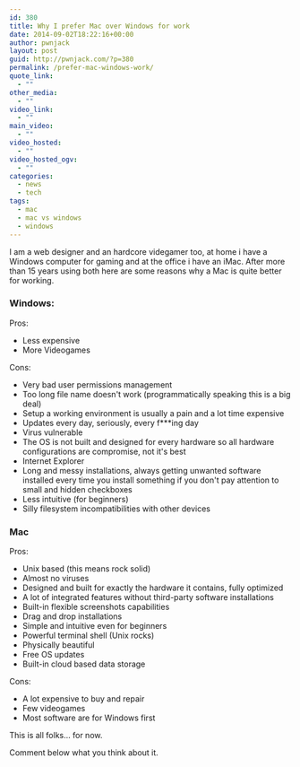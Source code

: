 ```yaml
---
id: 380
title: Why I prefer Mac over Windows for work
date: 2014-09-02T18:22:16+00:00
author: pwnjack
layout: post
guid: http://pwnjack.com/?p=380
permalink: /prefer-mac-windows-work/
quote_link:
  - ""
other_media:
  - ""
video_link:
  - ""
main_video:
  - ""
video_hosted:
  - ""
video_hosted_ogv:
  - ""
categories:
  - news
  - tech
tags:
  - mac
  - mac vs windows
  - windows
---
```

I am a web designer and an hardcore videgamer too, at home i have a Windows computer for gaming and at the office i have an iMac. After more than 15 years using both here are some reasons why a Mac is quite better for working.

### Windows:

Pros:  
- Less expensive  
- More Videogames

Cons:  
- Very bad user permissions management  
- Too long file name doesn't work (programmatically speaking this is a big deal)  
- Setup a working environment is usually a pain and a lot time expensive  
- Updates every day, seriously, every f\***ing day  
- Virus vulnerable  
- The OS is not built and designed for every hardware so all hardware configurations are compromise, not it's best  
- Internet Explorer  
- Long and messy installations, always getting unwanted software installed every time you install something if you don't pay attention to small and hidden checkboxes  
- Less intuitive (for beginners)  
- Silly filesystem incompatibilities with other devices

### Mac

Pros:  
- Unix based (this means rock solid)  
- Almost no viruses  
- Designed and built for exactly the hardware it contains, fully optimized  
- A lot of integrated features without third-party software installations  
- Built-in flexible screenshots capabilities  
- Drag and drop installations  
- Simple and intuitive even for beginners  
- Powerful terminal shell (Unix rocks)  
- Physically beautiful  
- Free OS updates  
- Built-in cloud based data storage

Cons:  
- A lot expensive to buy and repair  
- Few videogames  
- Most software are for Windows first

This is all folks… for now.

Comment below what you think about it.